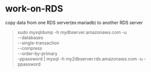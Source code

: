 # work-on-RDS
copy data from one RDS server(ex:mariadb) to another RDS server


> sudo mysqldump -h mydbserver.amazonaws.com -u <username> \
>     --databases <databasename> \
>     --single-transaction \
>     --compress \
>     --order-by-primary  \
>     -ppassword | mysql -h my2dbserver.rds.amazonaws.com -u <username for second server> -ppassword
